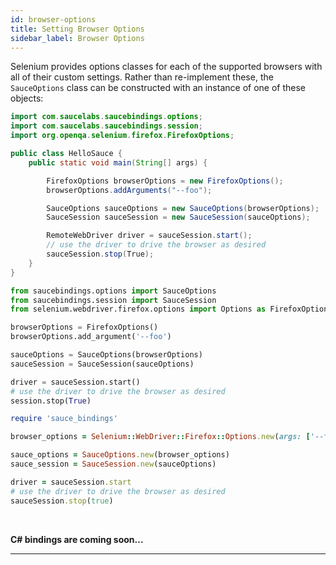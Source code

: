 ```yaml
---
id: browser-options
title: Setting Browser Options
sidebar_label: Browser Options
---
```


Selenium provides options classes for each of the supported browsers with all of their custom settings.
Rather than re-implement these, the `SauceOptions` class can be constructed with an instance of
one of these objects:

<!--DOCUSAURUS_CODE_TABS-->
<!--Java-->

```java
import com.saucelabs.saucebindings.options;
import com.saucelabs.saucebindings.session;
import org.openqa.selenium.firefox.FirefoxOptions;

public class HelloSauce {
    public static void main(String[] args) {

        FirefoxOptions browserOptions = new FirefoxOptions();
        browserOptions.addArguments("--foo");

        SauceOptions sauceOptions = new SauceOptions(browserOptions);
        SauceSession sauceSession = new SauceSession(sauceOptions);

        RemoteWebDriver driver = sauceSession.start();
        // use the driver to drive the browser as desired
        sauceSession.stop(True);
    }
}
```

<!--Python-->
```python
from saucebindings.options import SauceOptions
from saucebindings.session import SauceSession
from selenium.webdriver.firefox.options import Options as FirefoxOptions

browserOptions = FirefoxOptions()
browserOptions.add_argument('--foo')

sauceOptions = SauceOptions(browserOptions)
sauceSession = SauceSession(sauceOptions)

driver = sauceSession.start()
# use the driver to drive the browser as desired
session.stop(True)
```
<!--Ruby-->
```ruby
require 'sauce_bindings'

browser_options = Selenium::WebDriver::Firefox::Options.new(args: ['--foo'])

sauce_options = SauceOptions.new(browser_options)
sauce_session = SauceSession.new(sauceOptions)

driver = sauceSession.start
# use the driver to drive the browser as desired
sauceSession.stop(true)
```

<!--C#-->
<br />

**C# bindings are coming soon...**

<!--END_DOCUSAURUS_CODE_TABS-->

___
